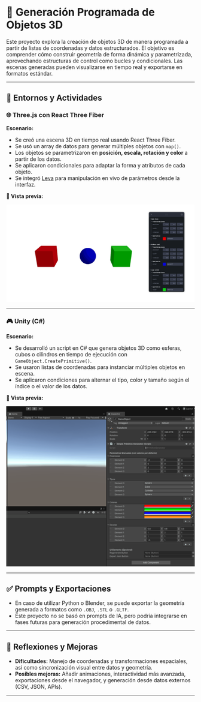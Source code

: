 # 🧱 Generación Programada de Objetos 3D

Este proyecto explora la creación de objetos 3D de manera programada a partir de listas de coordenadas y datos estructurados. El objetivo es comprender cómo construir geometría de forma dinámica y parametrizada, aprovechando estructuras de control como bucles y condicionales. Las escenas generadas pueden visualizarse en tiempo real y exportarse en formatos estándar.

---

## 🔹 Entornos y Actividades

### 🌐 Three.js con React Three Fiber

**Escenario:**

- Se creó una escena 3D en tiempo real usando React Three Fiber.
- Se usó un array de datos para generar múltiples objetos con `map()`.
- Los objetos se parametrizaron en **posición, escala, rotación y color** a partir de los datos.
- Se aplicaron condicionales para adaptar la forma y atributos de cada objeto.
- Se integró [Leva](https://leva.pmnd.rs/) para manipulación en vivo de parámetros desde la interfaz.


**📸 Vista previa:**

![ThreeFiber Scene](./three.gif)

---

### 🎮 Unity (C#)

**Escenario:**

- Se desarrolló un script en C# que genera objetos 3D como esferas, cubos o cilindros en tiempo de ejecución con `GameObject.CreatePrimitive()`.
- Se usaron listas de coordenadas para instanciar múltiples objetos en escena.
- Se aplicaron condiciones para alternar el tipo, color y tamaño según el índice o el valor de los datos.


**📸 Vista previa:**

![Unity Scene](./unity.gif)

---

## ✅ Prompts y Exportaciones

- En caso de utilizar Python o Blender, se puede exportar la geometría generada a formatos como `.OBJ`, `.STL` o `.GLTF`.
- Este proyecto no se basó en prompts de IA, pero podría integrarse en fases futuras para generación procedimental de datos.

---

## 🧠 Reflexiones y Mejoras

- **Dificultades:** Manejo de coordenadas y transformaciones espaciales, así como sincronización visual entre datos y geometría.
- **Posibles mejoras:** Añadir animaciones, interactividad más avanzada, exportaciones desde el navegador, y generación desde datos externos (CSV, JSON, APIs).

---


